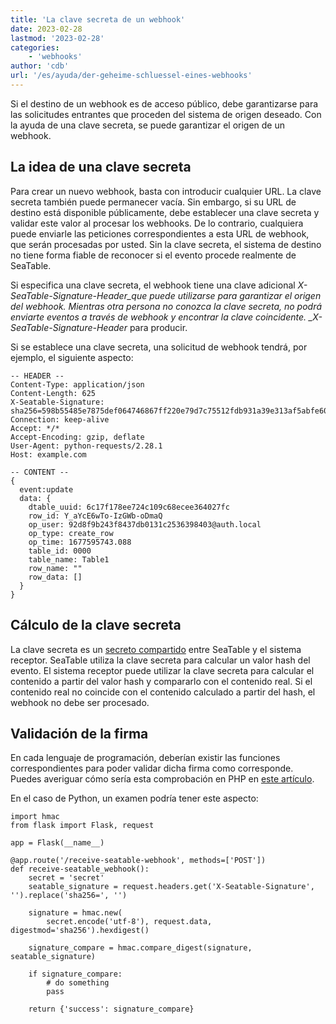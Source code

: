 ```yaml
---
title: 'La clave secreta de un webhook'
date: 2023-02-28
lastmod: '2023-02-28'
categories:
    - 'webhooks'
author: 'cdb'
url: '/es/ayuda/der-geheime-schluessel-eines-webhooks'
---
```


Si el destino de un webhook es de acceso público, debe garantizarse para las solicitudes entrantes que proceden del sistema de origen deseado. Con la ayuda de una clave secreta, se puede garantizar el origen de un webhook.

## La idea de una clave secreta

Para crear un nuevo webhook, basta con introducir cualquier URL. La clave secreta también puede permanecer vacía. Sin embargo, si su URL de destino está disponible públicamente, debe establecer una clave secreta y validar este valor al procesar los webhooks. De lo contrario, cualquiera puede enviarle las peticiones correspondientes a esta URL de webhook, que serán procesadas por usted. Sin la clave secreta, el sistema de destino no tiene forma fiable de reconocer si el evento procede realmente de SeaTable.

Si especifica una clave secreta, el webhook tiene una clave adicional _X-SeaTable-Signature-Header_que puede utilizarse para garantizar el origen del webhook. Mientras otra persona no conozca la clave secreta, no podrá enviarte eventos a través de webhook y encontrar la clave coincidente. \_X-SeaTable-Signature-Header_ para producir.

Si se establece una clave secreta, una solicitud de webhook tendrá, por ejemplo, el siguiente aspecto:

```
-- HEADER --
Content-Type: application/json
Content-Length: 625
X-Seatable-Signature: sha256=598b55485e7875def064746867ff220e79d7c75512fdb931a39e313af5abfe60
Connection: keep-alive
Accept: */*
Accept-Encoding: gzip, deflate
User-Agent: python-requests/2.28.1
Host: example.com

-- CONTENT --
{
  event:update
  data: {
    dtable_uuid: 6c17f178ee724c109c68ecee364027fc
    row_id: Y_aYcE6wTo-IzGWb-oDmaQ
    op_user: 92d8f9b243f8437db0131c2536398403@auth.local
    op_type: create_row
    op_time: 1677595743.088
    table_id: 0000
    table_name: Table1
    row_name: ""
    row_data: []
  }
}

```

## Cálculo de la clave secreta

La clave secreta es un [secreto compartido](https://en.wikipedia.org/wiki/Shared_secret) entre SeaTable y el sistema receptor. SeaTable utiliza la clave secreta para calcular un valor hash del evento. El sistema receptor puede utilizar la clave secreta para calcular el contenido a partir del valor hash y compararlo con el contenido real. Si el contenido real no coincide con el contenido calculado a partir del hash, el webhook no debe ser procesado.

## Validación de la firma

En cada lenguaje de programación, deberían existir las funciones correspondientes para poder validar dicha firma como corresponde. Puedes averiguar cómo sería esta comprobación en PHP en [este artículo](https://seatable.io/es/docs/webhooks/verarbeitung-eines-webhooks-mit-hilfe-von-php/).

En el caso de Python, un examen podría tener este aspecto:

```
import hmac
from flask import Flask, request

app = Flask(__name__)

@app.route('/receive-seatable-webhook', methods=['POST'])
def receive-seatable_webhook():
    secret = 'secret'
    seatable_signature = request.headers.get('X-Seatable-Signature', '').replace('sha256=', '')

    signature = hmac.new(
        secret.encode('utf-8'), request.data, digestmod='sha256').hexdigest()

    signature_compare = hmac.compare_digest(signature, seatable_signature)

    if signature_compare:
        # do something
        pass

    return {'success': signature_compare}

```

